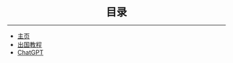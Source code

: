 <center><font size=5><b>目录</b></font></center> 

***

* [主页](/README.md)  
* [出国教程](/JC/PC.md)  
* [ChatGPT](/CT/zc.md)